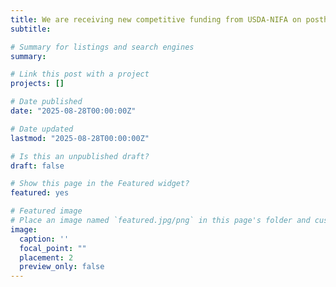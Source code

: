 ```yaml
---
title: We are receiving new competitive funding from USDA-NIFA on postharvest automation technology development for green asparagus.  Openinings are immediately available for PhD/MS. Contact me asap if you are interested.
subtitle: 

# Summary for listings and search engines
summary:

# Link this post with a project
projects: []

# Date published
date: "2025-08-28T00:00:00Z"

# Date updated
lastmod: "2025-08-28T00:00:00Z"

# Is this an unpublished draft?
draft: false

# Show this page in the Featured widget?
featured: yes

# Featured image
# Place an image named `featured.jpg/png` in this page's folder and customize its options here.
image:
  caption: ''
  focal_point: ""
  placement: 2
  preview_only: false
---
```

